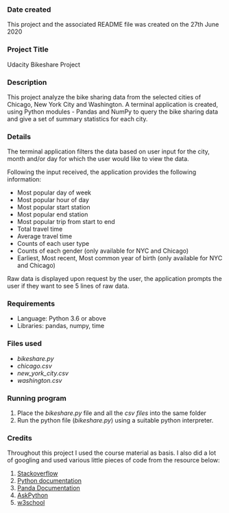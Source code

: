 ### Date created
This project and the associated README file was created on the 27th June 2020

### Project Title
Udacity Bikeshare Project

### Description
This project analyze the bike sharing data from the selected cities of Chicago, New York City and Washington. A terminal application is created, using Python modules - Pandas and NumPy to query the bike sharing data and give a set of summary statistics for each city.

### Details
The terminal application filters the data based on user input for the city, month and/or day for which the user would like to view the data.

  Following the input received, the application provides the following information:

* Most popular day of week
* Most popular hour of day
* Most popular start station
* Most popular end station
* Most popular trip from start to end
* Total travel time
* Average travel time
* Counts of each user type
* Counts of each gender (only available for NYC and Chicago)
* Earliest, Most recent, Most common year of birth (only available for NYC and Chicago)

Raw data is displayed upon request by the user, the application prompts the user if they want to see 5 lines of raw data.

### Requirements
* Language: Python 3.6 or above
* Libraries: pandas, numpy, time

### Files used
* <i>bikeshare.py</i>
* <i>chicago.csv</i>
* <i>new_york_city.csv</i>
* <i>washington.csv</i>

### Running program
1. Place the <i>bikeshare.py</i> file and all the <i>csv files</i> into the same folder
2. Run the python file (<i>bikeshare.py</i>) using a suitable python interpreter.

### Credits
Throughout this project I used the course material as basis. I also did a lot of googling and used various little pieces of code from the resource below:
1. [Stackoverflow](https://stackoverflow.com/)
2. [Python documentation](https://docs.python.org/3/library/)
3. [Panda Documentation](https://pandas.pydata.org/pandas-docs/version/0.17.0/)
4. [AskPython](https://www.askpython.com/)
5. [w3school](https://www.w3schools.com/)
